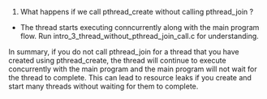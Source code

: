 1. What happens if we call pthread_create without calling pthread_join ?
- The thread starts executing conncurrently along with the main program flow. Run intro_3_thread_without_pthread_join_call.c for understanding.

In summary, if you do not call pthread_join for a thread that you have created using pthread_create, the thread will continue to execute concurrently with the main program and the main program will not wait for the thread to complete. This can lead to resource leaks if you create and start many threads without waiting for them to complete.
